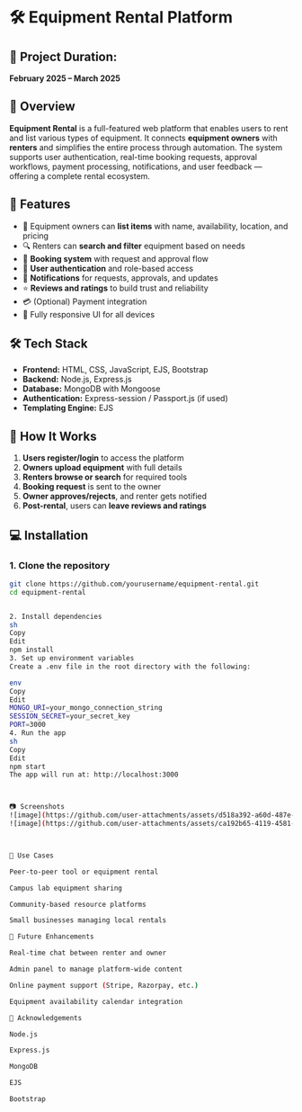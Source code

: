 # 🛠️ Equipment Rental Platform

## 📅 Project Duration:
**February 2025 – March 2025**

## 📌 Overview
**Equipment Rental** is a full-featured web platform that enables users to rent and list various types of equipment. It connects **equipment owners** with **renters** and simplifies the entire process through automation. The system supports user authentication, real-time booking requests, approval workflows, payment processing, notifications, and user feedback — offering a complete rental ecosystem.

## 🎯 Features
- 📝 Equipment owners can **list items** with name, availability, location, and pricing  
- 🔍 Renters can **search and filter** equipment based on needs  
- 📆 **Booking system** with request and approval flow  
- 🔐 **User authentication** and role-based access  
- 💬 **Notifications** for requests, approvals, and updates  
- ⭐ **Reviews and ratings** to build trust and reliability  
- 💳 (Optional) Payment integration  
- 📱 Fully responsive UI for all devices  

## 🛠️ Tech Stack
- **Frontend:** HTML, CSS, JavaScript, EJS, Bootstrap  
- **Backend:** Node.js, Express.js  
- **Database:** MongoDB with Mongoose  
- **Authentication:** Express-session / Passport.js (if used)  
- **Templating Engine:** EJS  

## 🚀 How It Works
1. **Users register/login** to access the platform  
2. **Owners upload equipment** with full details  
3. **Renters browse or search** for required tools  
4. **Booking request** is sent to the owner  
5. **Owner approves/rejects**, and renter gets notified  
6. **Post-rental**, users can **leave reviews and ratings**

## 💻 Installation

### 1. Clone the repository
```sh
git clone https://github.com/yourusername/equipment-rental.git
cd equipment-rental


2. Install dependencies
sh
Copy
Edit
npm install
3. Set up environment variables
Create a .env file in the root directory with the following:

env
Copy
Edit
MONGO_URI=your_mongo_connection_string
SESSION_SECRET=your_secret_key
PORT=3000
4. Run the app
sh
Copy
Edit
npm start
The app will run at: http://localhost:3000



📷 Screenshots
![image](https://github.com/user-attachments/assets/d518a392-a60d-487e-88d1-76752ce127da)
![image](https://github.com/user-attachments/assets/ca192b65-4119-4581-982d-5f3dd1228f38)



🧠 Use Cases

Peer-to-peer tool or equipment rental

Campus lab equipment sharing

Community-based resource platforms

Small businesses managing local rentals

📌 Future Enhancements

Real-time chat between renter and owner

Admin panel to manage platform-wide content

Online payment support (Stripe, Razorpay, etc.)

Equipment availability calendar integration

🙌 Acknowledgements

Node.js

Express.js

MongoDB

EJS

Bootstrap
